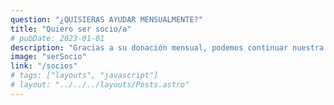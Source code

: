 ```yaml
---
question: "¿QUISIERAS AYUDAR MENSUALMENTE?"
title: "Quiero ser socio/a"
# pubDate: 2023-01-01
description: "Gracias a su donación mensual, podemos continuar nuestra labor para ayudar a las comunidades más vulnerables. Su apoyo nos permite llevar recursos esenciales y crear oportunidades para quienes más lo necesitan. ¡Juntos, estamos construyendo un camino hacia un futuro más equitativo!"
image: "serSocio"
link: "/socios"
# tags: ["layouts", "javascript"]
# layout: "../../../layouts/Posts.astro"
---
```

